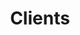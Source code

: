 ---
title: "Clients"
_build:
  render: never
cascade:
  _build:
    render: never
    list: true
    publishResources: true
---